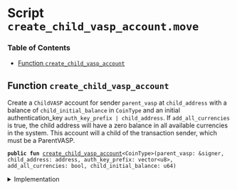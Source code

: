 
<a name="SCRIPT"></a>

# Script `create_child_vasp_account.move`

### Table of Contents

-  [Function `create_child_vasp_account`](#SCRIPT_create_child_vasp_account)



<a name="SCRIPT_create_child_vasp_account"></a>

## Function `create_child_vasp_account`

Create a
<code>ChildVASP</code> account for sender
<code>parent_vasp</code> at
<code>child_address</code> with a balance of
<code>child_initial_balance</code> in
<code>CoinType</code> and an initial authentication_key
<code>auth_key_prefix | child_address</code>.
If
<code>add_all_currencies</code> is true, the child address will have a zero balance in all available
currencies in the system.
This account will a child of the transaction sender, which must be a ParentVASP.


<pre><code><b>public</b> <b>fun</b> <a href="#SCRIPT_create_child_vasp_account">create_child_vasp_account</a>&lt;CoinType&gt;(parent_vasp: &signer, child_address: address, auth_key_prefix: vector&lt;u8&gt;, add_all_currencies: bool, child_initial_balance: u64)
</code></pre>



<details>
<summary>Implementation</summary>


<pre><code><b>fun</b> <a href="#SCRIPT_create_child_vasp_account">create_child_vasp_account</a>&lt;CoinType&gt;(
    parent_vasp: &signer,
    child_address: address,
    auth_key_prefix: vector&lt;u8&gt;,
    add_all_currencies: bool,
    child_initial_balance: u64
) {
    <b>let</b> parent_vasp_capability = <a href="../../modules/doc/Roles.md#0x1_Roles_extract_privilege_to_capability">Roles::extract_privilege_to_capability</a>&lt;ParentVASPRole&gt;(parent_vasp);
    <a href="../../modules/doc/LibraAccount.md#0x1_LibraAccount_create_child_vasp_account">LibraAccount::create_child_vasp_account</a>&lt;CoinType&gt;(
        parent_vasp,
        &parent_vasp_capability,
        child_address,
        auth_key_prefix,
        add_all_currencies,
    );
    // Give the newly created child `child_initial_balance` coins
    <b>if</b> (child_initial_balance &gt; 0) {
        <b>let</b> vasp_withdrawal_cap = <a href="../../modules/doc/LibraAccount.md#0x1_LibraAccount_extract_withdraw_capability">LibraAccount::extract_withdraw_capability</a>(parent_vasp);
        <a href="../../modules/doc/LibraAccount.md#0x1_LibraAccount_pay_from">LibraAccount::pay_from</a>&lt;CoinType&gt;(&vasp_withdrawal_cap, child_address, child_initial_balance);
        <a href="../../modules/doc/LibraAccount.md#0x1_LibraAccount_restore_withdraw_capability">LibraAccount::restore_withdraw_capability</a>(vasp_withdrawal_cap);
    };
    <a href="../../modules/doc/Roles.md#0x1_Roles_restore_capability_to_privilege">Roles::restore_capability_to_privilege</a>(parent_vasp, parent_vasp_capability);
}
</code></pre>



</details>

